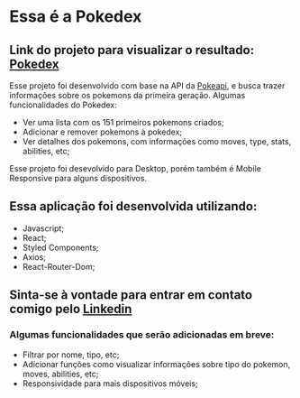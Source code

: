# Essa é a Pokedex

## Link do projeto para visualizar o resultado: [Pokedex](https://alcoholic-wrench.surge.sh/)

Esse projeto foi desenvolvido com base na API da [Pokeapi](https://pokeapi.co/), e busca trazer informações sobre os pokemons da primeira geração. Algumas funcionalidades do Pokedex:

* Ver uma lista com os 151 primeiros pokemons criados;
* Adicionar e remover pokemons à pokedex;
* Ver detalhes dos pokemons, com informações como moves, type, stats, abilities, etc;

Esse projeto foi desevolvido para Desktop, porém também é Mobile Responsive para alguns dispositivos.

## Essa aplicação foi desenvolvida utilizando: 

* Javascript;
* React;
* Styled Components;
* Axios;
* React-Router-Dom;

## Sinta-se à vontade para entrar em contato comigo pelo [Linkedin](https://www.linkedin.com/in/matheus-schade/)

### Algumas funcionalidades que serão adicionadas em breve:

* Filtrar por nome, tipo, etc;
* Adicionar funções como visualizar informações sobre tipo do pokemon, moves, abilities, etc;
* Responsividade para mais dispositivos móveis;

